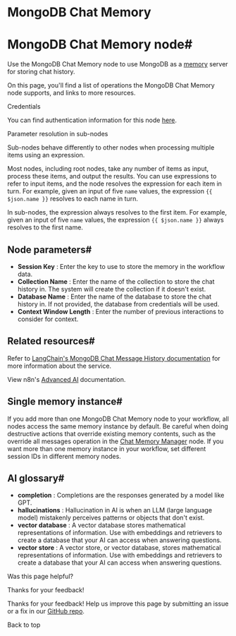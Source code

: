 # MongoDB Chat Memory

[ ](https://github.com/n8n-io/n8n-docs/edit/main/docs/integrations/builtin/cluster-nodes/sub-nodes/n8n-nodes-langchain.memorymongochat.md "Edit this page")

# MongoDB Chat Memory node#

Use the MongoDB Chat Memory node to use MongoDB as a [memory](../../../../../glossary/#ai-memory) server for storing chat history.

On this page, you'll find a list of operations the MongoDB Chat Memory node supports, and links to more resources.

Credentials

You can find authentication information for this node [here](../../../credentials/mongodb/).

Parameter resolution in sub-nodes

Sub-nodes behave differently to other nodes when processing multiple items using an expression.

Most nodes, including root nodes, take any number of items as input, process these items, and output the results. You can use expressions to refer to input items, and the node resolves the expression for each item in turn. For example, given an input of five `name` values, the expression `{{ $json.name }}` resolves to each name in turn.

In sub-nodes, the expression always resolves to the first item. For example, given an input of five `name` values, the expression `{{ $json.name }}` always resolves to the first name.

## Node parameters#

  * **Session Key** : Enter the key to use to store the memory in the workflow data.
  * **Collection Name** : Enter the name of the collection to store the chat history in. The system will create the collection if it doesn't exist.
  * **Database Name** : Enter the name of the database to store the chat history in. If not provided, the database from credentials will be used.
  * **Context Window Length** : Enter the number of previous interactions to consider for context.



## Related resources#

Refer to [LangChain's MongoDB Chat Message History documentation](https://js.langchain.com/docs/integrations/memory/mongodb) for more information about the service.

View n8n's [Advanced AI](../../../../../advanced-ai/) documentation.

## Single memory instance#

If you add more than one MongoDB Chat Memory node to your workflow, all nodes access the same memory instance by default. Be careful when doing destructive actions that override existing memory contents, such as the override all messages operation in the [Chat Memory Manager](../n8n-nodes-langchain.memorymanager/) node. If you want more than one memory instance in your workflow, set different session IDs in different memory nodes.

## AI glossary#

  * **completion** : Completions are the responses generated by a model like GPT.
  * **hallucinations** : Hallucination in AI is when an LLM (large language model) mistakenly perceives patterns or objects that don't exist.
  * **vector database** : A vector database stores mathematical representations of information. Use with embeddings and retrievers to create a database that your AI can access when answering questions.
  * **vector store** : A vector store, or vector database, stores mathematical representations of information. Use with embeddings and retrievers to create a database that your AI can access when answering questions.

Was this page helpful? 

Thanks for your feedback! 

Thanks for your feedback! Help us improve this page by submitting an issue or a fix in our [GitHub repo](https://github.com/n8n-io/n8n-docs). 

Back to top 
